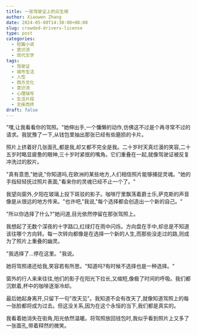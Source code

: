 ```yaml
---
title: 一张驾驶证上的众生相
author: Xiaowen Zhang
date: 2024-05-08T14:30:00+08:00
slug: crowded-drivers-license
type: post
categories:
  - 短篇小说
  - 意识流
  - 现代文学
tags:
  - 驾驶证
  - 城市生活
  - 人性
  - 西方文化
  - 意识流
  - 心理描写
  - 生活片段
  - 无疾而终
draft: false
---
```


"嘿,让我看看你的驾照。"她伸出手,一个慵懒的动作,仿佛这不过是个再寻常不过的请求。我犹豫了一下,从钱包里抽出那张已经有些磨损的卡片。

照片上挤着好几张面孔,都是我,却又都不完全是我。二十岁时天真烂漫的笑容,二十五岁时略显疲惫的眼神,三十岁时紧抿的嘴角。它们重叠在一起,就像驾驶证被反复冲洗过的胶片。

"真有意思,"她说,"你知道吗,在欧洲的某些地方,人们相信照片能够捕捉灵魂。"她的手指轻轻抚过照片表面,"看来你的灵魂已经不止一个了。"

我望向窗外,夕阳在玻璃上投下斑驳的影子。咖啡厅里飘荡着爵士乐,萨克斯的声音像是从很远的地方传来。"也许吧,"我说,"每个选择都会创造出一个新的自己。"

"所以你选择了什么?"她问道,目光依然停留在那张驾照上。

我想起了无数个深夜的十字路口,红绿灯在雨中闪烁。方向盘在手中,却总是不知道该往哪个方向转。每一次转向都像是在选择一个新的人生,而那些没走过的路,则成为了照片上重叠的幽灵。

"我选择了...停在这里。"我说。

她将驾照递还给我,笑容若有所思。"知道吗?有时候不选择也是一种选择。"

窗外的行人来来往往,他们的影子在阳光下拉长,又缩短,像极了时间的呼吸。我们都沉默着,杯中的咖啡逐渐冷却。

最后她起身离开,只留下一句"改天见"。我知道不会有改天了,就像知道驾照上的每一张脸都将成为过去。但这没关系,因为在这个永恒的当下,我们都是真实的。

我看着她消失在街角,阳光依然温暖。将驾照放回钱包时,我似乎看到照片上又多了一张面孔,带着释然的微笑。